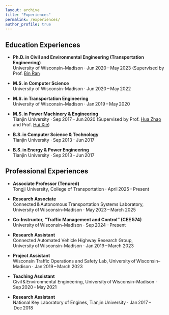 ```yaml
---
layout: archive
title: "Experiences"
permalink: /experiences/
author_profile: true
---
```


## Education Experiences <br>
- **Ph.D. in Civil and Environmental Engineering (Transportation Engineering)**  
  University of Wisconsin–Madison · Jun 2020 – May 2023 (Supervised by Prof. [Bin Ran](https://engineering.wisc.edu/directory/profile/bin-ran/)   

- **M.S. in Computer Science**  
  University of Wisconsin–Madison · Jun 2020 – May 2022  

- **M.S. in Transportation Engineering**  
  University of Wisconsin–Madison · Jan 2019 – May 2020  

- **M.S. in Power Machinery & Engineering**  
  Tianjin University · Sep 2017 – Jun 2020 (Supervised by Prof. [Hua Zhao](https://www.linkedin.com/in/hua-zhao-7093bb15/?originalSubdomain=uk) and Prof. [Hui Xie](https://www.researchgate.net/profile/Hui-Xie-13))   

- **B.S. in Computer Science & Technology**  
  Tianjin University · Sep 2013 – Jun 2017  

- **B.S. in Energy & Power Engineering**  
  Tianjin University · Sep 2013 – Jun 2017

## Professional Experiences <br>
- **Associate Professor (Tenured)**  
  Tongji University, College of Transportation · April 2025 – Present

- **Research Associate**  
  Connected & Autonomous Transportation Systems Laboratory, University of Wisconsin–Madison · May 2023 – March 2025

- **Co‑Instructor, “Traffic Management and Control” (CEE 574)**  
  University of Wisconsin–Madison · Sep 2024 – Present  

- **Research Assistant**  
  Connected Automated Vehicle Highway Research Group, University of Wisconsin–Madison · Jan 2019 – March 2023
  
- **Project Assistant**  
  Wisconsin Traffic Operations and Safety Lab, University of Wisconsin–Madison · Jan 2019 – March 2023  

- **Teaching Assistant**  
  Civil & Environmental Engineering, University of Wisconsin–Madison · Sep 2020 – May 2021  

- **Research Assistant**  
  National Key Laboratory of Engines, Tianjin University · Jan 2017 – Dec 2018 
